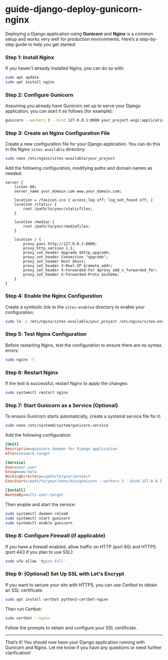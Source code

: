 # guide-django-deploy-gunicorn-nginx

Deploying a Django application using **Gunicorn** and **Nginx** is a common setup and works very well for production environments. Here’s a step-by-step guide to help you get started:

### Step 1: Install Nginx

If you haven't already installed Nginx, you can do so with:

```bash
sudo apt update
sudo apt install nginx
```

### Step 2: Configure Gunicorn

Assuming you already have Gunicorn set up to serve your Django application, you can start it as follows (for example):

```bash
gunicorn --workers 3 --bind 127.0.0.1:8000 your_project.wsgi:application
```

### Step 3: Create an Nginx Configuration File

Create a new configuration file for your Django application. You can do this in the Nginx `sites-available` directory:

```bash
sudo nano /etc/nginx/sites-available/your_project
```

Add the following configuration, modifying paths and domain names as needed:

```nginx
server {
    listen 80;
    server_name your_domain.com www.your_domain.com;

    location = /favicon.ico { access_log off; log_not_found off; }
    location /static/ {
        root /path/to/your/staticfiles;
    }

    location /media/ {
        root /path/to/your/mediafiles;
    }

    location / {
        proxy_pass http://127.0.0.1:8000;
        proxy_http_version 1.1;
        proxy_set_header Upgrade $http_upgrade;
        proxy_set_header Connection "upgrade";
        proxy_set_header Host $host;
        proxy_set_header X-Real-IP $remote_addr;
        proxy_set_header X-Forwarded-For $proxy_add_x_forwarded_for;
        proxy_set_header X-Forwarded-Proto $scheme;
    }
}
```

### Step 4: Enable the Nginx Configuration

Create a symbolic link to the `sites-enabled` directory to enable your configuration:

```bash
sudo ln -s /etc/nginx/sites-available/your_project /etc/nginx/sites-enabled/
```

### Step 5: Test Nginx Configuration

Before restarting Nginx, test the configuration to ensure there are no syntax errors:

```bash
sudo nginx -t
```

### Step 6: Restart Nginx

If the test is successful, restart Nginx to apply the changes:

```bash
sudo systemctl restart nginx
```

### Step 7: Start Gunicorn as a Service (Optional)

To ensure Gunicorn starts automatically, create a systemd service file for it:

```bash
sudo nano /etc/systemd/system/gunicorn.service
```

Add the following configuration:

```ini
[Unit]
Description=gunicorn daemon for Django application
After=network.target

[Service]
User=your_user
Group=www-data
WorkingDirectory=/path/to/your/project
ExecStart=/path/to/your/venv/bin/gunicorn --workers 3 --bind 127.0.0.1:8000 your_project.wsgi:application

[Install]
WantedBy=multi-user.target
```

Then enable and start the service:

```bash
sudo systemctl daemon-reload
sudo systemctl start gunicorn
sudo systemctl enable gunicorn
```

### Step 8: Configure Firewall (if applicable)

If you have a firewall enabled, allow traffic on HTTP (port 80) and HTTPS (port 443 if you plan to use SSL):

```bash
sudo ufw allow 'Nginx Full'
```

### Step 9: (Optional) Set Up SSL with Let's Encrypt

If you want to secure your site with HTTPS, you can use Certbot to obtain an SSL certificate:

```bash
sudo apt install certbot python3-certbot-nginx
```

Then run Certbot:

```bash
sudo certbot --nginx
```

Follow the prompts to obtain and configure your SSL certificate.

---

That’s it! You should now have your Django application running with Gunicorn and Nginx. Let me know if you have any questions or need further clarification!
